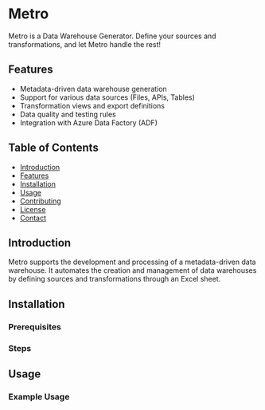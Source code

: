 # Metro

Metro is a Data Warehouse Generator. Define your sources and transformations, and let Metro handle the rest!

## Features
- Metadata-driven data warehouse generation
- Support for various data sources (Files, APIs, Tables)
- Transformation views and export definitions
- Data quality and testing rules
- Integration with Azure Data Factory (ADF)

## Table of Contents
- [Introduction](#introduction)
- [Features](#features)
- [Installation](#installation)
- [Usage](#usage)
- [Contributing](#contributing)
- [License](#license)
- [Contact](#contact)

## Introduction
Metro supports the development and processing of a metadata-driven data warehouse. It automates the creation and management of data warehouses by defining sources and transformations through an Excel sheet.

## Installation

### Prerequisites

### Steps

## Usage

### Example Usage
